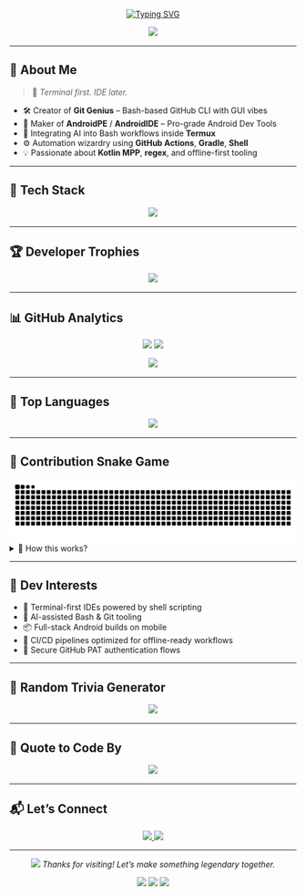 <!-- PROFILE README START -->

<p align="center">
  <a href="https://github.com/mrajauriya">
    <img src="https://readme-typing-svg.herokuapp.com?font=Fira+Code&weight=700&size=28&pause=1000&center=true&vCenter=true&width=1000&lines=Hi+I'm+Mohan+Sharma+🚀;Engineer+%7C+Terminal+Wizard+🚀;Building+CLI+Magic+with+Bash+%26+Kotlin+🤖;Open+Source+Believer+❤️+and+Android+Poweruser" alt="Typing SVG" />
  </a>
</p>

<p align="center">
  <img src="https://capsule-render.vercel.app/api?type=waving&color=gradient&height=200&section=header&text=Mohan%20Sharma%20🚀&fontSize=40&fontAlignY=35&desc=CLI%20Dev%20%7C%20Android%20Engineer%20%7C%20OSS%20Automator&descAlignY=55&animation=twinkling" />
</p>

---

## 🌟 About Me

> 🎯 *Terminal first. IDE later.*

- 🛠️ Creator of **Git Genius** – Bash-based GitHub CLI with GUI vibes  
- 📱 Maker of **AndroidPE** / **AndroidIDE** – Pro-grade Android Dev Tools  
- 🤖 Integrating AI into Bash workflows inside **Termux**  
- ⚙️ Automation wizardry using **GitHub Actions**, **Gradle**, **Shell**  
- 💡 Passionate about **Kotlin MPP**, **regex**, and offline-first tooling

---

## 🧰 Tech Stack

<p align="center">
  <img src="https://skillicons.dev/icons?i=bash,kotlin,java,androidstudio,linux,git,github,figma,gradle,vim,markdown,regex,githubactions,neovim" />
</p>

---

## 🏆 Developer Trophies

<p align="center">
  <img src="https://github-profile-trophy.vercel.app/?username=moHaN-ShaArmA&theme=radical&no-frame=true&no-bg=true&margin-w=8&title=Commits,Stars,Followers,Repositories,PullRequest,Issues" />
</p>

---

## 📊 GitHub Analytics

<p align="center">
  <img src="https://github-readme-stats.vercel.app/api?username=mrajauriya&show_icons=true&theme=tokyonight&count_private=true&hide_border=true" width="47%" />
  <img src="https://streak-stats.demolab.com/?user=mrajauriya&theme=tokyonight&hide_border=true" width="47%" />
</p>

<p align="center">
  <img src="https://github-readme-activity-graph.vercel.app/graph?username=mrajauriya &theme=tokyo-night&hide_border=true" />
</p>

---

## 🧰 Top Languages

<p align="center">
  <img src="https://github-readme-stats.vercel.app/api/top-langs/?username=mrajauriya&layout=compact&theme=tokyonight&hide_border=true" />
</p>

---

## 🐍 Contribution Snake Game

<div align="center">
  <img src="https://raw.githubusercontent.com/moHaN-ShaArmA/moHaN-ShaArmA/output/github-contribution-grid-snake.svg" alt="snake game" />
</div>

<details>
  <summary>🧪 How this works?</summary>

  This animation is generated via GitHub Actions.  
  It turns your commit history into a snake game-like animation.  
  Want one? Follow: https://github.com/Platane/snk

</details>

---

## 🎯 Dev Interests

- 🔧 Terminal-first IDEs powered by shell scripting  
- 🧠 AI-assisted Bash & Git tooling  
- 📦 Full-stack Android builds on mobile  
- 🚀 CI/CD pipelines optimized for offline-ready workflows  
- 🔐 Secure GitHub PAT authentication flows

---

## 🤖 Random Trivia Generator

<p align="center">
  <img src="https://readme-typing-svg.demolab.com?font=Fira+Code&weight=500&size=20&pause=2000&color=00F5FF&center=true&vCenter=true&width=700&lines=Why+do+Java+developers+wear+glasses%3F+Because+they+don't+C%23.;I'm+not+lazy%2C+I'm+on+energy+saving+mode.;In+a+world+of+classes%2C+be+an+interface.;Bash+like+nobody's+watching." />
</p>

---

## 💬 Quote to Code By

<p align="center">
  <img src="https://readme-typing-svg.demolab.com?font=Fira+Code&weight=700&size=24&pause=2000&color=00F5FF&center=true&vCenter=true&width=600&lines=%22Code+like+a+human.%22;Automate+like+a+machine.;Share+like+an+open-sourcer." />
</p>

---

## 📬 Let’s Connect

<p align="center">
  <a href="https://instagram.com/mohan_rajauriya" target="_blank">
    <img src="https://img.shields.io/badge/@mohan_rajauriya-E4405F?style=for-the-badge&logo=instagram&logoColor=white" />
  </a>
  <a href="https://github.com/mrajauriya" target="_blank">
    <img src="https://img.shields.io/badge/GitHub-181717?style=for-the-badge&logo=github&logoColor=white" />
  </a>
</p>

---

<p align="center">
  <img src="https://media.giphy.com/media/hvRJCLFzcasrR4ia7z/giphy.gif" width="40" />
  <em>Thanks for visiting! Let’s make something legendary together.</em>
</p>

<p align="center">
  <img src="https://img.shields.io/badge/CLI4Life-00F5FF?style=flat-square&logo=gnubash&logoColor=white" />
  <img src="https://img.shields.io/badge/AndroidDev-3DDC84?style=flat-square&logo=android&logoColor=white" />
  <img src="https://img.shields.io/badge/OpenSourceAlways-181717?style=flat-square&logo=github&logoColor=white" />
</p>

<!-- PROFILE README END -->
